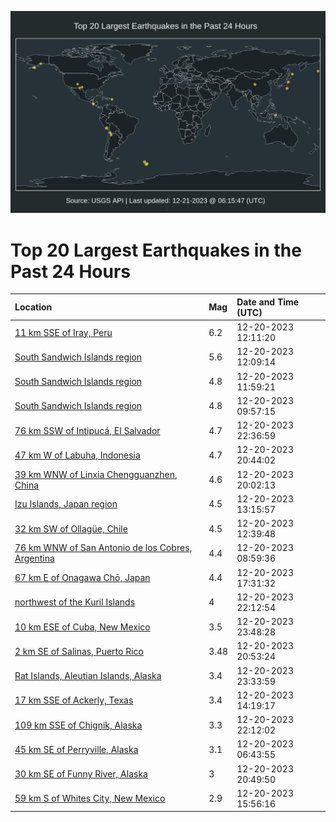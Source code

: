 ![Map](./map.png)

# Top 20 Largest Earthquakes in the Past 24 Hours

| Location | Mag | Date and Time (UTC) |
|:---|:---|:---|
| [11 km SSE of Iray, Peru](https://earthquake.usgs.gov/earthquakes/eventpage/us7000lkb1) | 6.2 | 12-20-2023 12:11:20 |
| [South Sandwich Islands region](https://earthquake.usgs.gov/earthquakes/eventpage/us7000lkb0) | 5.6 | 12-20-2023 12:09:14 |
| [South Sandwich Islands region](https://earthquake.usgs.gov/earthquakes/eventpage/us7000lkax) | 4.8 | 12-20-2023 11:59:21 |
| [South Sandwich Islands region](https://earthquake.usgs.gov/earthquakes/eventpage/us7000lkaj) | 4.8 | 12-20-2023 09:57:15 |
| [76 km SSW of Intipucá, El Salvador](https://earthquake.usgs.gov/earthquakes/eventpage/us7000lkhk) | 4.7 | 12-20-2023 22:36:59 |
| [47 km W of Labuha, Indonesia](https://earthquake.usgs.gov/earthquakes/eventpage/us7000lkgi) | 4.7 | 12-20-2023 20:44:02 |
| [39 km WNW of Linxia Chengguanzhen, China](https://earthquake.usgs.gov/earthquakes/eventpage/us7000lkg8) | 4.6 | 12-20-2023 20:02:13 |
| [Izu Islands, Japan region](https://earthquake.usgs.gov/earthquakes/eventpage/us7000lkcf) | 4.5 | 12-20-2023 13:15:57 |
| [32 km SW of Ollagüe, Chile](https://earthquake.usgs.gov/earthquakes/eventpage/us7000lkbt) | 4.5 | 12-20-2023 12:39:48 |
| [76 km WNW of San Antonio de los Cobres, Argentina](https://earthquake.usgs.gov/earthquakes/eventpage/us7000lkaa) | 4.4 | 12-20-2023 08:59:36 |
| [67 km E of Onagawa Chō, Japan](https://earthquake.usgs.gov/earthquakes/eventpage/us7000lkex) | 4.4 | 12-20-2023 17:31:32 |
| [northwest of the Kuril Islands](https://earthquake.usgs.gov/earthquakes/eventpage/us7000lkhf) | 4 | 12-20-2023 22:12:54 |
| [10 km ESE of Cuba, New Mexico](https://earthquake.usgs.gov/earthquakes/eventpage/us7000lkhu) | 3.5 | 12-20-2023 23:48:28 |
| [2 km SE of Salinas, Puerto Rico](https://earthquake.usgs.gov/earthquakes/eventpage/pr2023354000) | 3.48 | 12-20-2023 20:53:24 |
| [Rat Islands, Aleutian Islands, Alaska](https://earthquake.usgs.gov/earthquakes/eventpage/us7000lkhy) | 3.4 | 12-20-2023 23:33:59 |
| [17 km SSE of Ackerly, Texas](https://earthquake.usgs.gov/earthquakes/eventpage/tx2023ywba) | 3.4 | 12-20-2023 14:19:17 |
| [109 km SSE of Chignik, Alaska](https://earthquake.usgs.gov/earthquakes/eventpage/ak023g9teyx9) | 3.3 | 12-20-2023 22:12:02 |
| [45 km SE of Perryville, Alaska](https://earthquake.usgs.gov/earthquakes/eventpage/ak023g9k2sic) | 3.1 | 12-20-2023 06:43:55 |
| [30 km SE of Funny River, Alaska](https://earthquake.usgs.gov/earthquakes/eventpage/ak023g9sg4tn) | 3 | 12-20-2023 20:49:50 |
| [59 km S of Whites City, New Mexico](https://earthquake.usgs.gov/earthquakes/eventpage/tx2023ywed) | 2.9 | 12-20-2023 15:56:16 |
